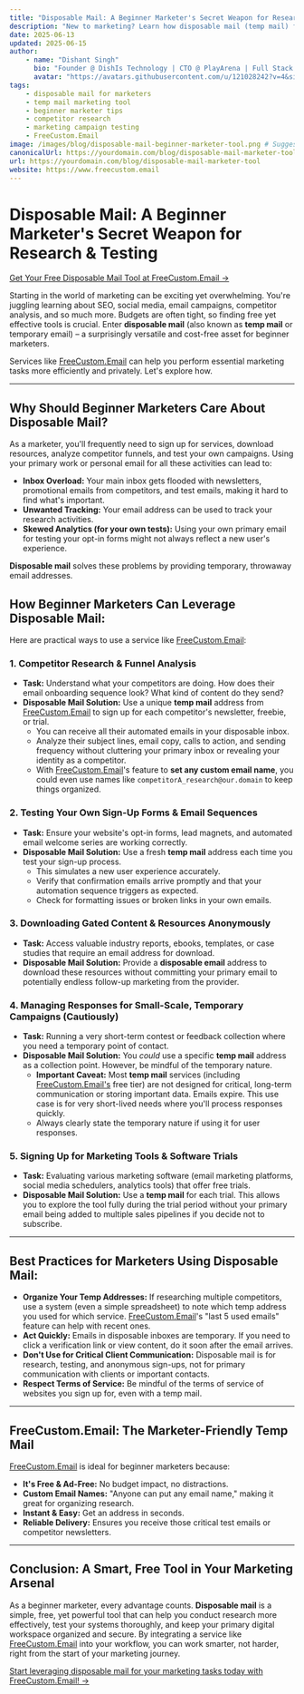 ```yaml
---
title: "Disposable Mail: A Beginner Marketer's Secret Weapon for Research & Testing"
description: "New to marketing? Learn how disposable mail (temp mail) from FreeCustom.Email can be a valuable, free tool for competitor research, testing sign-up flows, managing campaign responses, and more, without cluttering your main inbox."
date: 2025-06-13
updated: 2025-06-15
author:
    - name: "Dishant Singh"
      bio: "Founder @ DishIs Technology | CTO @ PlayArena | Full Stack & Python Developer | ML/ DL Developer | Problem Solver | Math & Science Teacher"
      avatar: "https://avatars.githubusercontent.com/u/121028242?v=4&size=64"
tags:
    - disposable mail for marketers
    - temp mail marketing tool
    - beginner marketer tips
    - competitor research
    - marketing campaign testing
    - FreeCustom.Email
image: /images/blog/disposable-mail-beginner-marketer-tool.png # Suggest: Magnifying glass, email icon, chart/graph
canonicalUrl: https://yourdomain.com/blog/disposable-mail-marketer-tool
url: https://yourdomain.com/blog/disposable-mail-marketer-tool
website: https://www.freecustom.email
---
```


# Disposable Mail: A Beginner Marketer's Secret Weapon for Research & Testing

[Get Your Free Disposable Mail Tool at FreeCustom.Email →](https://www.freecustom.email)

Starting in the world of marketing can be exciting yet overwhelming. You're juggling learning about SEO, social media, email campaigns, competitor analysis, and so much more. Budgets are often tight, so finding free yet effective tools is crucial. Enter **disposable mail** (also known as **temp mail** or temporary email) – a surprisingly versatile and cost-free asset for beginner marketers.

Services like [FreeCustom.Email](https://www.freecustom.email) can help you perform essential marketing tasks more efficiently and privately. Let's explore how.

---

## Why Should Beginner Marketers Care About Disposable Mail?

As a marketer, you'll frequently need to sign up for services, download resources, analyze competitor funnels, and test your own campaigns. Using your primary work or personal email for all these activities can lead to:

*   **Inbox Overload:** Your main inbox gets flooded with newsletters, promotional emails from competitors, and test emails, making it hard to find what's important.
*   **Unwanted Tracking:** Your email address can be used to track your research activities.
*   **Skewed Analytics (for your own tests):** Using your own primary email for testing your opt-in forms might not always reflect a new user's experience.

**Disposable mail** solves these problems by providing temporary, throwaway email addresses.

## How Beginner Marketers Can Leverage Disposable Mail:

Here are practical ways to use a service like [FreeCustom.Email](https://www.freecustom.email):

### 1. **Competitor Research & Funnel Analysis**
   *   **Task:** Understand what your competitors are doing. How does their email onboarding sequence look? What kind of content do they send?
   *   **Disposable Mail Solution:** Use a unique **temp mail** address from [FreeCustom.Email](https://www.freecustom.email) to sign up for each competitor's newsletter, freebie, or trial.
        *   You can receive all their automated emails in your disposable inbox.
        *   Analyze their subject lines, email copy, calls to action, and sending frequency without cluttering your primary inbox or revealing your identity as a competitor.
        *   With [FreeCustom.Email](https://www.freecustom.email)'s feature to **set any custom email name**, you could even use names like `competitorA_research@our.domain` to keep things organized.

### 2. **Testing Your Own Sign-Up Forms & Email Sequences**
   *   **Task:** Ensure your website's opt-in forms, lead magnets, and automated email welcome series are working correctly.
   *   **Disposable Mail Solution:** Use a fresh **temp mail** address each time you test your sign-up process.
        *   This simulates a new user experience accurately.
        *   Verify that confirmation emails arrive promptly and that your automation sequence triggers as expected.
        *   Check for formatting issues or broken links in your own emails.

### 3. **Downloading Gated Content & Resources Anonymously**
   *   **Task:** Access valuable industry reports, ebooks, templates, or case studies that require an email address for download.
   *   **Disposable Mail Solution:** Provide a **disposable email** address to download these resources without committing your primary email to potentially endless follow-up marketing from the provider.

### 4. **Managing Responses for Small-Scale, Temporary Campaigns (Cautiously)**
   *   **Task:** Running a very short-term contest or feedback collection where you need a temporary point of contact.
   *   **Disposable Mail Solution:** You *could* use a specific **temp mail** address as a collection point. However, be mindful of the temporary nature.
        *   **Important Caveat:** Most **temp mail** services (including [FreeCustom.Email's](https://www.freecustom.email) free tier) are not designed for critical, long-term communication or storing important data. Emails expire. This use case is for very short-lived needs where you'll process responses quickly.
        *   Always clearly state the temporary nature if using it for user responses.

### 5. **Signing Up for Marketing Tools & Software Trials**
   *   **Task:** Evaluating various marketing software (email marketing platforms, social media schedulers, analytics tools) that offer free trials.
   *   **Disposable Mail Solution:** Use a **temp mail** for each trial. This allows you to explore the tool fully during the trial period without your primary email being added to multiple sales pipelines if you decide not to subscribe.

---

## Best Practices for Marketers Using Disposable Mail:

*   **Organize Your Temp Addresses:** If researching multiple competitors, use a system (even a simple spreadsheet) to note which temp address you used for which service. [FreeCustom.Email](https://www.freecustom.email)'s "last 5 used emails" feature can help with recent ones.
*   **Act Quickly:** Emails in disposable inboxes are temporary. If you need to click a verification link or view content, do it soon after the email arrives.
*   **Don't Use for Critical Client Communication:** Disposable mail is for research, testing, and anonymous sign-ups, not for primary communication with clients or important contacts.
*   **Respect Terms of Service:** Be mindful of the terms of service of websites you sign up for, even with a temp mail.

---

## FreeCustom.Email: The Marketer-Friendly Temp Mail

[FreeCustom.Email](https://www.freecustom.email) is ideal for beginner marketers because:

*   **It's Free & Ad-Free:** No budget impact, no distractions.
*   **Custom Email Names:** "Anyone can put any email name," making it great for organizing research.
*   **Instant & Easy:** Get an address in seconds.
*   **Reliable Delivery:** Ensures you receive those critical test emails or competitor newsletters.

---

## Conclusion: A Smart, Free Tool in Your Marketing Arsenal

As a beginner marketer, every advantage counts. **Disposable mail** is a simple, free, yet powerful tool that can help you conduct research more effectively, test your systems thoroughly, and keep your primary digital workspace organized and secure. By integrating a service like [FreeCustom.Email](https://www.freecustom.email) into your workflow, you can work smarter, not harder, right from the start of your marketing journey.

[Start leveraging disposable mail for your marketing tasks today with FreeCustom.Email! →](https://www.freecustom.email)